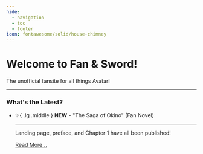 ```yaml
---
hide:
  - navigation
  - toc
  - footer
icon: fontawesome/solid/house-chimney
---
```


# Welcome to Fan & Sword!

The unofficial fansite for all things Avatar!

---

### What's the Latest?

<div class="grid cards" markdown>

-   :sparkles:{ .lg .middle } __NEW__ - "The Saga of Okino" (Fan Novel)

    ---

    Landing page, preface, and Chapter 1 have all been published!

    [Read More...](projects/fan-novel/index.md)

</div>